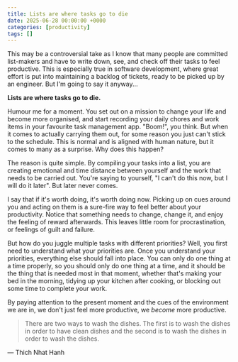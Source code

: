 ```yaml
---
title: Lists are where tasks go to die
date: 2025-06-28 00:00:00 +0000
categories: [productivity]
tags: []
---
```


This may be a controversial take as I know that many people are committed list-makers and have to write down, see, and check off their tasks to feel productive. This is especially true in software development, where great effort is put into maintaining a backlog of tickets, ready to be picked up by an engineer. But I'm going to say it anyway...

**Lists are where tasks go to die.**

Humour me for a moment. You set out on a mission to change your life and become more organised, and start recording your daily chores and work items in your favourite task management app. "Boom!", you think. But when it comes to actually carrying them out, for some reason you just can't stick to the schedule. This is normal and is aligned with human nature, but it comes to many as a surprise. Why does this happen?

The reason is quite simple. By compiling your tasks into a list, you are creating emotional and time distance between yourself and the work that needs to be carried out. You're saying to yourself, "I can't do this now, but I will do it later". But later never comes.

I say that if it's worth doing, it's worth doing now. Picking up on cues around you and acting on them is a sure-fire way to feel better about your productivity. Notice that something needs to change, change it, and enjoy the feeling of reward afterwards. This leaves little room for procrastination, or feelings of guilt and failure.

But how do you juggle multiple tasks with different priorities? Well, you first need to understand what your priorities are. Once you understand your priorities, everything else should fall into place. You can only do one thing at a time properly, so you should only do one thing at a time, and it should be the thing that is needed most in that moment, whether that's making your bed in the morning, tidying up your kitchen after cooking, or blocking out some time to complete your work.

By paying attention to the present moment and the cues of the environment we are in, we don't just feel more productive, we *become* more productive.

> There are two ways to wash the dishes. The first is to wash the dishes in order to have clean dishes and the second is to wash the dishes in order to wash the dishes.

&mdash; Thich Nhat Hanh